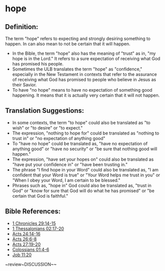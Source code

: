 # hope #

## Definition: ##

The term "hope" refers to expecting and strongly desiring something to happen. In can also mean to not be certain that it will happen. 

* In the Bible, the term "hope" also has the meaning of "trust" as in, "my hope is in the Lord." It refers to a sure expectation of receiving what God has promised his people. 
* Sometimes the ULB translates the term "hope" as "confidence," especially in the New Testament in contexts that refer to the assurance of receiving what God has promised to people who believe in Jesus as their Savior.
* To have "no hope" means to have no expectation of something good happening. It means that it is actually very certain that it will not happen.

## Translation Suggestions: ##

* In some contexts, the term "to hope" could also be translated as "to wish" or "to desire" or "to expect."
* The expression, "nothing to hope for" could be translated as "nothing to trust in" or "no expectation of anything good"
* To "have no hope" could be translated as, "have no expectation of anything good" or "have no security" or "be sure that nothing good will happen."
* The expression, "have set your hopes on" could also be translated as "have put your confidence in" or "have been trusting in."
* The phrase "I find hope in your Word" could also be translated as, "I am confident that your Word is true" or "Your Word helps me trust in you" or "When I obey your Word, I am certain to be blessed."
* Phrases such as, "hope in" God could also be translated as, "trust in God" or "know for sure that God will do what he has promised" or "be certain that God is faithful."



## Bible References: ##

* [1 Chronicles 29:14-15](en/tn/1ch/help/29/14)
* [1 Thessalonians 02:17-20](en/tn/1th/help/02/17)
* [Acts 24:14-16](en/tn/act/help/24/14)
* [Acts 26:6-8](en/tn/act/help/26/06)
* [Acts 27:19-20](en/tn/act/help/27/19)
* [Colossians 01:4-6](en/tn/col/help/01/04)
* [Job 11:20](en/tn/job/help/11/20)

~review~DISCUSSION~~
